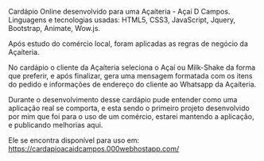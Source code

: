 Cardápio Online desenvolvido para uma Açaíteria - Açaí D Campos.
Linguagens e tecnologias usadas: HTML5, CSS3, JavaScript, Jquery, Bootstrap, Animate, Wow.js.

Após estudo do comércio local, foram aplicadas as regras de negócio da Açaíteria.

No cardápio o cliente da Açaíteria seleciona o Açaí ou Milk-Shake da forma que preferir, e após finalizar, gera uma mensagem formatada com os itens do pedido e informações de endereço do cliente ao Whatsapp da Açaíteria.

Durante o desenvolvimento desse cardápio pude entender como uma aplicação real se comporta, e esta sendo o primeiro projeto desenvolvido por mim que foi para o uso de um comércio, estarei mantendo a aplicação, e publicando melhorias aqui.

Ele se encontra disponível para uso em: https://cardapioacaidcampos.000webhostapp.com/
